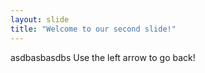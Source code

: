 ```yaml
---
layout: slide
title: "Welcome to our second slide!"
---
```

asdbasbasdbs
Use the left arrow to go back!
